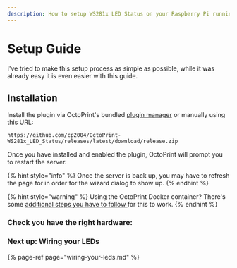 ```yaml
---
description: How to setup WS281x LED Status on your Raspberry Pi running OctoPrint.
---
```


# Setup Guide

I've tried to make this setup process as simple as possible, while it was already easy it is even easier with this guide.

## Installation

Install the plugin via OctoPrint's bundled [plugin manager](https://docs.octoprint.org/en/master/bundledplugins/pluginmanager.html) or manually using this URL:

```text
https://github.com/cp2004/OctoPrint-WS281x_LED_Status/releases/latest/download/release.zip
```

Once you have installed and enabled the plugin, OctoPrint will prompt you to restart the server.

{% hint style="info" %}
Once the server is back up, you may have to refresh the page for in order for the wizard dialog to show up.
{% endhint %}

{% hint style="warning" %}
Using the OctoPrint Docker container? There's some [additional steps you have to follow ](../setup-in-docker.md)for this to work.
{% endhint %}

### Check you have the right hardware:

### Next up: Wiring your LEDs

{% page-ref page="wiring-your-leds.md" %}

